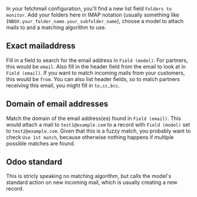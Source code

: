 In your fetchmail configuration, you'll find a new list field `Folders to 
monitor`. Add your folders here in IMAP notation (usually something like
`INBOX.your_folder_name.your_subfolder_name`), choose a model to attach mails
to and a matching algorithm to use.

Exact mailaddress
-----------------

Fill in a field to search for the email address in `Field (model)`. For
partners, this would be `email`. Also fill in the header field from the email
to look at in `Field (email)`. If you want to match incoming mails from your
customers, this would be `from`. You can also list header fields, so to match
partners receiving this email, you might fill in `to,cc,bcc`.

Domain of email addresses
-------------------------

Match the domain of the email address(es) found in `Field (email)`. This would
attach a mail to `test1@example.com` to a record with `Field (model)` set to
`test2@example.com`. Given that this is a fuzzy match, you probably want to
check `Use 1st match`, because otherwise nothing happens if multiple possible
matches are found.

Odoo standard
-------------

This is stricly speaking no matching algorithm, but calls the model's standard
action on new incoming mail, which is usually creating a new record.
